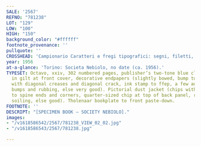 ```yaml
---
SALE: '2567'
REFNO: "781238"
LOT: "129"
LOW: "100"
HIGH: "150"
background_color: "#ffffff"
footnote_provenance: ''
pullquote: ''
CROSSHEAD: 'Campionario Caratteri e fregi tipografici: segni, filetti, numeri.'
year: 1956
at-a-glance: 'Torino: Societa Nebiolo, no date (ca. 1956).'
TYPESET: Octavo, xxiv, 302 numbered pages, publisher’s two-tone blue cloth, stamped
  in gilt at front cover, decorative endpapers (slightly bowed, bump to lower corner
  with diagonal creases and diagonal crack, ink stamp to ffep, a few additional minor
  bumps and rubbing, else very good). Pictorial dust jacket (chips with minor loss
  to spine ends and corners, quarter-sized chip at top of back panel, rubbing and
  soiling, else good). Tholenaar bookplate to front paste-down.
FOOTNOTE: ''
DESCRIPT: "[SPECIMEN BOOK — SOCIETY NEBIOLO]."
images:
- "/v1618586542/2567/781238_VIEW_02_02.jpg"
- "/v1618586543/2567/781238.jpg"

---
```

